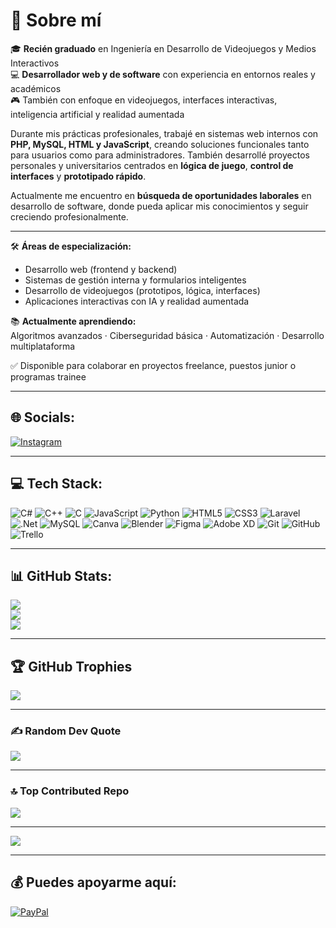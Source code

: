 # 💫 Sobre mí

🎓 **Recién graduado** en Ingeniería en Desarrollo de Videojuegos y Medios Interactivos  
💻 **Desarrollador web y de software** con experiencia en entornos reales y académicos  
🎮 También con enfoque en videojuegos, interfaces interactivas, inteligencia artificial y realidad aumentada

Durante mis prácticas profesionales, trabajé en sistemas web internos con **PHP, MySQL, HTML y JavaScript**, creando soluciones funcionales tanto para usuarios como para administradores. También desarrollé proyectos personales y universitarios centrados en **lógica de juego**, **control de interfaces** y **prototipado rápido**.

Actualmente me encuentro en **búsqueda de oportunidades laborales** en desarrollo de software, donde pueda aplicar mis conocimientos y seguir creciendo profesionalmente.

---

🛠️ **Áreas de especialización:**
- Desarrollo web (frontend y backend)
- Sistemas de gestión interna y formularios inteligentes
- Desarrollo de videojuegos (prototipos, lógica, interfaces)
- Aplicaciones interactivas con IA y realidad aumentada

📚 **Actualmente aprendiendo:**  
Algoritmos avanzados · Ciberseguridad básica · Automatización · Desarrollo multiplataforma

✅ Disponible para colaborar en proyectos freelance, puestos junior o programas trainee

---

## 🌐 Socials:
[![Instagram](https://img.shields.io/badge/Instagram-%23E4405F.svg?logo=Instagram&logoColor=white)](https://instagram.com/waifu_hunters_studio) 

---

## 💻 Tech Stack:
![C#](https://img.shields.io/badge/c%23-%23239120.svg?style=for-the-badge&logo=csharp&logoColor=white) 
![C++](https://img.shields.io/badge/c++-%2300599C.svg?style=for-the-badge&logo=c%2B%2B&logoColor=white) 
![C](https://img.shields.io/badge/c-%2300599C.svg?style=for-the-badge&logo=c&logoColor=white) 
![JavaScript](https://img.shields.io/badge/javascript-%23323330.svg?style=for-the-badge&logo=javascript&logoColor=%23F7DF1E) 
![Python](https://img.shields.io/badge/python-3670A0?style=for-the-badge&logo=python&logoColor=ffdd54) 
![HTML5](https://img.shields.io/badge/html5-%23E34F26.svg?style=for-the-badge&logo=html5&logoColor=white) 
![CSS3](https://img.shields.io/badge/css3-%231572B6.svg?style=for-the-badge&logo=css3&logoColor=white) 
![Laravel](https://img.shields.io/badge/laravel-%23FF2D20.svg?style=for-the-badge&logo=laravel&logoColor=white) 
![.Net](https://img.shields.io/badge/.NET-5C2D91?style=for-the-badge&logo=.net&logoColor=white) 
![MySQL](https://img.shields.io/badge/mysql-4479A1.svg?style=for-the-badge&logo=mysql&logoColor=white) 
![Canva](https://img.shields.io/badge/Canva-%2300C4CC.svg?style=for-the-badge&logo=Canva&logoColor=white) 
![Blender](https://img.shields.io/badge/blender-%23F5792A.svg?style=for-the-badge&logo=blender&logoColor=white) 
![Figma](https://img.shields.io/badge/figma-%23F24E1E.svg?style=for-the-badge&logo=figma&logoColor=white) 
![Adobe XD](https://img.shields.io/badge/Adobe%20XD-470137?style=for-the-badge&logo=Adobe%20XD&logoColor=#FF61F6) 
![Git](https://img.shields.io/badge/git-%23F05033.svg?style=for-the-badge&logo=git&logoColor=white) 
![GitHub](https://img.shields.io/badge/github-%23121011.svg?style=for-the-badge&logo=github&logoColor=white) 
![Trello](https://img.shields.io/badge/Trello-%23026AA7.svg?style=for-the-badge&logo=Trello&logoColor=white)

---

## 📊 GitHub Stats:
![](https://github-readme-stats.vercel.app/api?username=Ivancelot9&theme=tokyonight&hide_border=false&include_all_commits=false&count_private=false)<br/>
![](https://github-readme-streak-stats.herokuapp.com/?user=Ivancelot9&theme=tokyonight&hide_border=false)<br/>
![](https://github-readme-stats.vercel.app/api/top-langs/?username=Ivancelot9&theme=tokyonight&hide_border=false&include_all_commits=false&count_private=false&layout=compact)

---

## 🏆 GitHub Trophies
![](https://github-profile-trophy.vercel.app/?username=Ivancelot9&theme=tokyonight&no-frame=false&no-bg=true&margin-w=4)

---

### ✍️ Random Dev Quote
![](https://quotes-github-readme.vercel.app/api?type=horizontal&theme=radical)

---

### 🔝 Top Contributed Repo
![](https://github-contributor-stats.vercel.app/api?username=Ivancelot9&limit=5&theme=tokyonight&combine_all_yearly_contributions=true)

---

[![](https://visitcount.itsvg.in/api?id=Ivancelot9&icon=0&color=0)](https://visitcount.itsvg.in)

---

## 💰 Puedes apoyarme aquí:
[![PayPal](https://img.shields.io/badge/PayPal-00457C?style=for-the-badge&logo=paypal&logoColor=white)](https://paypal.me/ivanmc9)
